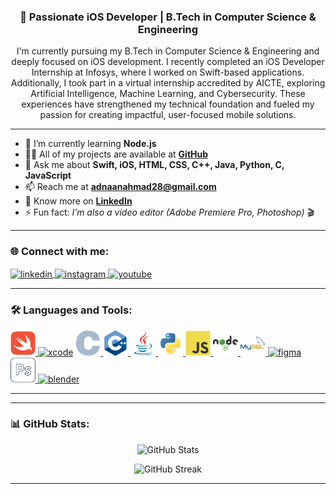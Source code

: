 <h3 align="center">
🚀 Passionate iOS Developer | B.Tech in Computer Science & Engineering
</h3>

<p align="center">
I'm currently pursuing my B.Tech in Computer Science & Engineering and deeply focused on iOS development.  
I recently completed an iOS Developer Internship at Infosys, where I worked on Swift-based applications.  
Additionally, I took part in a virtual internship accredited by AICTE, exploring Artificial Intelligence, Machine Learning, and Cybersecurity.  
These experiences have strengthened my technical foundation and fueled my passion for creating impactful, user-focused mobile solutions.
</p>

---

- 🌱 I’m currently learning **Node.js**  
- 👨‍💻 All of my projects are available at [**GitHub**](https://github.com/opentoadnaan)  
- 💬 Ask me about **Swift, iOS, HTML, CSS, C++, Java, Python, C, JavaScript**  
- 📫 Reach me at **adnaanahmad28@gmail.com**  
- 📄 Know more on [**LinkedIn**](https://www.linkedin.com/in/adnaan-ahmad-587971268/)  
- ⚡ Fun fact: *I’m also a video editor (Adobe Premiere Pro, Photoshop)* 🎬  

---

<h3 align="left">🌐 Connect with me:</h3>
<p align="left">
<a href="https://www.linkedin.com/in/adnaan-ahmad-587971268/" target="_blank">
  <img align="center" src="https://raw.githubusercontent.com/rahuldkjain/github-profile-readme-generator/master/src/images/icons/Social/linked-in-alt.svg" alt="linkedin" height="30" width="40" />
</a>
<a href="https://www.instagram.com/adnaan_ahmad_007/" target="_blank">
  <img align="center" src="https://raw.githubusercontent.com/rahuldkjain/github-profile-readme-generator/master/src/images/icons/Social/instagram.svg" alt="instagram" height="30" width="40" />
</a>
<a href="https://youtube.com/@procrastinator-007?si=mbucxshpyerdnz2q" target="_blank">
  <img align="center" src="https://raw.githubusercontent.com/rahuldkjain/github-profile-readme-generator/master/src/images/icons/Social/youtube.svg" alt="youtube" height="30" width="40" />
</a>
</p>

---

<h3 align="left">🛠 Languages and Tools:</h3>
<p align="left"> 
<a href="https://developer.apple.com/swift/" target="_blank" rel="noreferrer"><img src="https://raw.githubusercontent.com/devicons/devicon/master/icons/swift/swift-original.svg" alt="swift" width="40" height="40"/> 
<a href="https://developer.apple.com/xcode/" target="_blank" rel="noreferrer">
  <img src="https://cdn.simpleicons.org/xcode/1575F9" alt="xcode" width="40" height="40"/></a> 
<a href="https://www.cprogramming.com/" target="_blank" rel="noreferrer"><img src="https://raw.githubusercontent.com/devicons/devicon/master/icons/c/c-original.svg" alt="c" width="40" height="40"/> </a> 
<a href="https://www.w3schools.com/cpp/" target="_blank" rel="noreferrer"><img src="https://raw.githubusercontent.com/devicons/devicon/master/icons/cplusplus/cplusplus-original.svg" alt="cplusplus" width="40" height="40"/> </a> 
<a href="https://www.java.com" target="_blank" rel="noreferrer"><img src="https://raw.githubusercontent.com/devicons/devicon/master/icons/java/java-original.svg" alt="java" width="40" height="40"/> </a> 
<a href="https://www.python.org" target="_blank" rel="noreferrer"><img src="https://raw.githubusercontent.com/devicons/devicon/master/icons/python/python-original.svg" alt="python" width="40" height="40"/> </a> 
<a href="https://developer.mozilla.org/en-US/docs/Web/JavaScript" target="_blank" rel="noreferrer"><img src="https://raw.githubusercontent.com/devicons/devicon/master/icons/javascript/javascript-original.svg" alt="javascript" width="40" height="40"/> </a> 
<a href="https://nodejs.org" target="_blank" rel="noreferrer"><img src="https://raw.githubusercontent.com/devicons/devicon/master/icons/nodejs/nodejs-original-wordmark.svg" alt="nodejs" width="40" height="40"/> </a> 
<a href="https://www.mysql.com/" target="_blank" rel="noreferrer"><img src="https://raw.githubusercontent.com/devicons/devicon/master/icons/mysql/mysql-original-wordmark.svg" alt="mysql" width="40" height="40"/> </a> 
<a href="https://www.figma.com/" target="_blank" rel="noreferrer"><img src="https://www.vectorlogo.zone/logos/figma/figma-icon.svg" alt="figma" width="40" height="40"/> </a> 
<a href="https://www.photoshop.com/en" target="_blank" rel="noreferrer"><img src="https://raw.githubusercontent.com/devicons/devicon/master/icons/photoshop/photoshop-line.svg" alt="photoshop" width="40" height="40"/> </a> 
<a href="https://www.blender.org/" target="_blank" rel="noreferrer"><img src="https://download.blender.org/branding/community/blender_community_badge_white.svg" alt="blender" width="40" height="40"/> </a> 
</p>

---
---

<h3 align="left">📊 GitHub Stats:</h3>

<p align="center">
  <img src="https://github-readme-stats.vercel.app/api?username=opentoadnaan&show_icons=true&theme=tokyonight" alt="GitHub Stats" />
</p>

<p align="center">
  <img src="https://github-readme-streak-stats.herokuapp.com/?user=opentoadnaan&theme=tokyonight" alt="GitHub Streak" />
</p>




---
